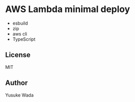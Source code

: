# AWS Lambda minimal deploy

* esbuild
* zip
* aws cli
* TypeScript

## License

MIT

## Author

Yusuke Wada
